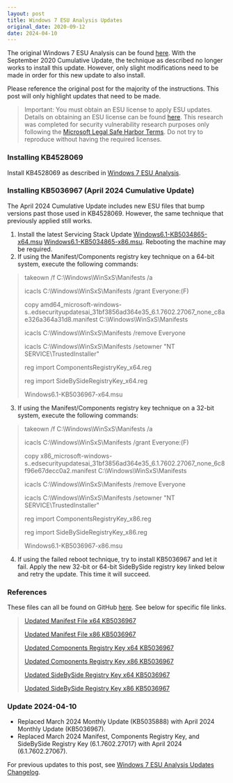 ```yaml
---
layout: post
title: Windows 7 ESU Analysis Updates
original_date: 2020-09-12
date: 2024-04-10
---
```


The original Windows 7 ESU Analysis can be found [here](https://hackandpwn.com/windows-7-esu-analysis).  With the September 2020 Cumulative Update, the technique as described no longer works to install this update.  However, only slight modifications need to be made in order for this new update to also install.

Please reference the original post for the majority of the instructions.  This post will only highlight updates that need to be made.

> Important:  You must obtain an ESU license to apply ESU updates.  Details on obtaining an ESU license can be found [here](https://support.microsoft.com/en-us/help/4497181/lifecycle-faq-extended-security-updates).  This research was completed for security vulnerability research purposes only following the [Microsoft Legal Safe Harbor Terms](https://www.microsoft.com/en-us/msrc/bounty-safe-harbor).  Do not try to reproduce without having the required licenses.

### Installing KB4528069

Install KB4528069 as described in [Windows 7 ESU Analysis](https://hackandpwn.com/windows-7-esu-analysis). 

### Installing KB5036967 (April 2024 Cumulative Update)

The April 2024 Cumulative Update includes new ESU files that bump versions past those used in KB4528069.  However, the same technique that previously applied still works.

1. Install the latest Servicing Stack Update [Windows6.1-KB5034865-x64.msu](https://github.com/HackAndPwn/Windows-7-Patching/raw/master/07_ESU_Updates/01_Windows6.1-KB5034865-x64.msu) [Windows6.1-KB5034865-x86.msu](https://github.com/HackAndPwn/Windows-7-Patching/raw/master/07_ESU_Updates/01_Windows6.1-KB5034865-x86.msu).  Rebooting the machine may be required.
2. If using the Manifest/Components registry key technique on a 64-bit system, execute the following commands:
> takeown /f C:\Windows\WinSxS\Manifests /a
>
> icacls C:\Windows\WinSxS\Manifests /grant Everyone:(F)
>
> copy amd64_microsoft-windows-s..edsecurityupdatesai_31bf3856ad364e35_6.1.7602.27067_none_c8ae326a364a31d8.manifest C:\Windows\WinSxS\Manifests
>
> icacls C:\Windows\WinSxS\Manifests /remove Everyone
>
> icacls C:\Windows\WinSxS\Manifests /setowner "NT SERVICE\TrustedInstaller"
>
> reg import ComponentsRegistryKey_x64.reg
>
> reg import SideBySideRegistryKey_x64.reg
>
> Windows6.1-KB5036967-x64.msu
3. If using the Manifest/Components registry key technique on a 32-bit system, execute the following commands:
> takeown /f C:\Windows\WinSxS\Manifests /a
>
> icacls C:\Windows\WinSxS\Manifests /grant Everyone:(F)
>
> copy x86_microsoft-windows-s..edsecurityupdatesai_31bf3856ad364e35_6.1.7602.27067_none_6c8f96e67decc0a2.manifest C:\Windows\WinSxS\Manifests
>
> icacls C:\Windows\WinSxS\Manifests /remove Everyone
>
> icacls C:\Windows\WinSxS\Manifests /setowner "NT SERVICE\TrustedInstaller"
>
> reg import ComponentsRegistryKey_x86.reg
>
> reg import SideBySideRegistryKey_x86.reg
>
> Windows6.1-KB5036967-x86.msu
4. If using the failed reboot technique, try to install KB5036967 and let it fail.  Apply the new 32-bit or 64-bit SideBySide registry key linked below and retry the update.  This time it will succeed.

### References

These files can all be found on GitHub [here](https://github.com/HackAndPwn/Windows-7-ESU-Analysis).  See below for specific file links.

> [Updated Manifest File x64 KB5036967](https://github.com/HackAndPwn/Windows-7-ESU-Analysis/blob/master/2024_04/amd64_microsoft-windows-s..edsecurityupdatesai_31bf3856ad364e35_6.1.7602.27067_none_c8ae326a364a31d8.manifest)
>
> [Updated Manifest File x86 KB5036967](https://github.com/HackAndPwn/Windows-7-ESU-Analysis/blob/master/2024_04/x86_microsoft-windows-s..edsecurityupdatesai_31bf3856ad364e35_6.1.7602.27067_none_6c8f96e67decc0a2.manifest)
>
> [Updated Components Registry Key x64 KB5036967](https://github.com/HackAndPwn/Windows-7-ESU-Analysis/blob/master/2024_04/ComponentsRegistryKey_x64.reg)
>
> [Updated Components Registry Key x86 KB5036967](https://github.com/HackAndPwn/Windows-7-ESU-Analysis/blob/master/2024_04/ComponentsRegistryKey_x86.reg)
>
> [Updated SideBySide Registry Key x64 KB5036967](https://github.com/HackAndPwn/Windows-7-ESU-Analysis/blob/master/2024_04/SideBySideRegistryKey_x64.reg)
>
> [Updated SideBySide Registry Key x86 KB5036967](https://github.com/HackAndPwn/Windows-7-ESU-Analysis/blob/master/2024_04/SideBySideRegistryKey_x86.reg)

### Update 2024-04-10
* Replaced March 2024 Monthly Update (KB5035888) with April 2024 Monthly Update (KB5036967).
* Replaced March 2024 Manifest, Components Registry Key, and SideBySide Registry Key (6.1.7602.27017) with April 2024 (6.1.7602.27067).

For previous updates to this post, see [Windows 7 ESU Analysis Updates Changelog](https://hackandpwn.com/windows-7-esu-analysis-updates-changelog/).
